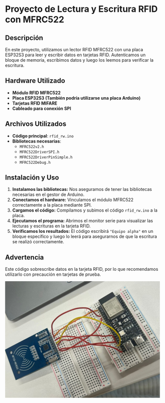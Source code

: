 # Proyecto de Lectura y Escritura RFID con MFRC522

## Descripción
En este proyecto, utilizamos un lector RFID MFRC522 con una placa ESP32S3 para leer y escribir datos en tarjetas RFID. Autenticamos un bloque de memoria, escribimos datos y luego los leemos para verificar la escritura.

## Hardware Utilizado
- **Módulo RFID MFRC522**
- **Placa ESP32S3 (También podría utilizarse una placa Arduino)**
- **Tarjetas RFID MIFARE**
- **Cableado para conexión SPI**

## Archivos Utilizados
- **Código principal**: `rfid_rw.ino`
- **Bibliotecas necesarias**:
  - `MFRC522v2.h`
  - `MFRC522DriverSPI.h`
  - `MFRC522DriverPinSimple.h`
  - `MFRC522Debug.h`

##  Instalación y Uso
1. **Instalamos las bibliotecas:** Nos aseguramos de tener las bibliotecas necesarias en el gestor de Arduino.
2. **Conectamos el hardware:** Vinculamos el módulo MFRC522 correctamente a la placa mediante SPI.
3. **Cargamos el código:** Compilamos y subimos el código `rfid_rw.ino` a la placa.
4. **Ejecutamos el programa:** Abrimos el monitor serie para visualizar las lecturas y escrituras en la tarjeta RFID.
5. **Verificamos los resultados:** El código escribirá `"Equipo alpha"` en un bloque específico y luego lo leerá para asegurarnos de que la escritura se realizó correctamente.

## Advertencia
Este código sobrescribe datos en la tarjeta RFID, por lo que recomendamos utilizarlo con precaución en tarjetas de prueba.

<img src="https://github.com/ginramirezg/ESP32S3-RFID/blob/main/Imagen.jpg">
